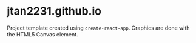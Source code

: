 # jtan2231.github.io
Project template created using `create-react-app`. Graphics are done with the HTML5 Canvas element.
